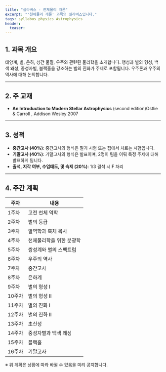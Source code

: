 ```yaml
---
title: "실라버스 - 천체물리 개론"
excerpt: "'천체물리 개론' 과목의 실라버스입니다."
tags: syllabus physics Astrophysics
header:
  teaser: 
---
```


## 1. 과목 개요
태양계, 별, 은하, 성간 물질, 우주와 관련된 물리학을 소개합니다.
행성과 별의 형성, 백색 왜성, 중성자별, 블랙홀을 강조하는 별의 진화가 주제로 포함됩니다. 우주론과 우주의 역사에 대해 논의합니다.

---

## 2. 주 교재
- **An Introduction to Modern Stellar Astrophysics** (second edition)Ostlie & Carroll , Addison Wesley 2007

---

## 3. 성적
- **중간고사 (40%)**: 중간고사의 형식은 필기 시험 또는 집에서 치르는 시험입니다.
- **기말고사 (40%)**: 기말고사의 형식은 발표이며, 2명이 팀을 이뤄 특정 주제에 대해 발표하게 됩니다.
- **출석, 지각 여부, 수업태도, 및 숙제 (20%)**: 1/3 결석 시 F 처리

---

## 4. 주간 계획

| 주차 | 내용 |
|------|------|
| 1주차 | 고전 천체 역학 |
| 2주차 | 별의 등급 |
| 3주차 | 열역학과 흑체 복사 |
| 4주차 | 천체물리학을 위한 분광학 |
| 5주차 | 쌍성계와 별의 스펙트럼 |
| 6주차 | 우주의 역사 |
| 7주차 | 중간고사 |
| 8주차 | 은하계 |
| 9주차 | 별의 형성 I |
| 10주차 | 별의 형성 II |
| 11주차 | 별의 진화 I |
| 12주차 | 별의 진화 II |
| 13주차 | 초신성 |
| 14주차 | 중성자별과 백색 왜성 |
| 15주차 | 블랙홀 |
| 16주차 | 기말고사 |

※ 위 계획은 상황에 따라 바뀔 수 있음을 미리 공지합니다.